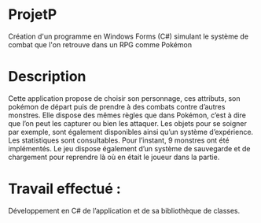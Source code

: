 # ProjetP
Création d'un programme en Windows Forms (C#) simulant le système de combat que l'on retrouve dans un RPG comme Pokémon

# Description
Cette application propose de choisir son personnage, ces attributs, son pokémon de départ puis de prendre à des combats contre d’autres monstres. Elle dispose des mêmes règles que dans Pokémon, c’est à dire que l’on peut les capturer ou bien les attaquer. Les objets pour se soigner par exemple, sont également disponibles ainsi qu’un système d’expérience. Les statistiques sont consultables. Pour l’instant, 9 monstres ont été implémentés. Le jeu dispose également d’un système de sauvegarde et de chargement pour reprendre là où en était le joueur dans la partie.

# Travail effectué :

Développement en C# de l’application et de sa bibliothèque de classes.
